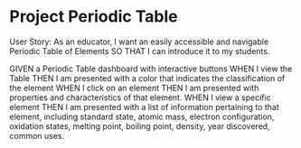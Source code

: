 # Project Periodic Table
User Story: As an educator, I want an easily accessible and navigable Periodic Table of Elements SO THAT I can introduce it to my students.

GIVEN a Periodic Table dashboard with interactive buttons
WHEN I view the Table
THEN I am presented with a color that indicates the classification of the element
WHEN I click on an element
THEN I am presented with properties and characteristics of that element.
WHEN I view a specific element
THEN I am presented with a list of information pertaining to that element, including standard state, atomic mass, electron configuration, oxidation states, melting point, boiling point, density, year discovered, common uses.
